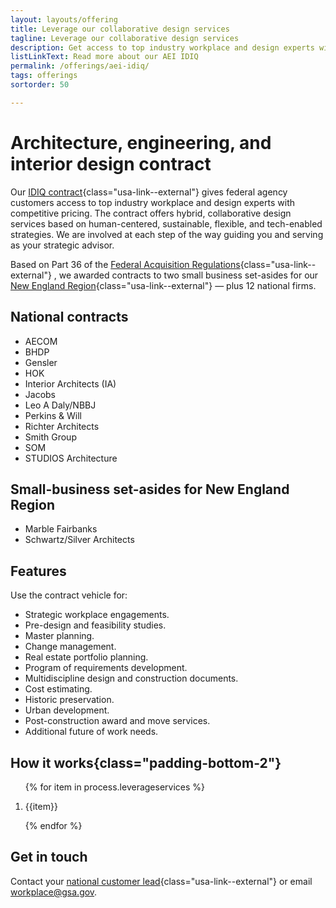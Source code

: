 ```yaml
---
layout: layouts/offering
title: Leverage our collaborative design services
tagline: Leverage our collaborative design services
description: Get access to top industry workplace and design experts with competitive pricing through our indefinite delivery, indefinite quantity contract
listLinkText: Read more about our AEI IDIQ 
permalink: /offerings/aei-idiq/
tags: offerings
sortorder: 50

---
```


# Architecture, engineering, and interior design contract

Our [IDIQ contract](http://gsa.gov/glossary#IDIQ){class="usa-link--external"} gives federal agency customers access to top industry workplace and design experts with competitive pricing. The contract offers hybrid, collaborative design services based on human-centered, sustainable, flexible, and tech-enabled strategies. We are involved at each step of the way guiding you and serving as your strategic advisor.

Based on Part 36 of the [Federal Acquisition Regulations](https://www.acquisition.gov/far/part-36){class="usa-link--external"} , we awarded contracts to two small business set-asides for our [New England Region](https://gsa.gov/glossary#regions){class="usa-link--external"}  — plus 12 national firms.

## National contracts
* AECOM
* BHDP
* Gensler
* HOK
* Interior Architects (IA)
* Jacobs
* Leo A Daly/NBBJ
* Perkins & Will
* Richter Architects
* Smith Group
* SOM
* STUDIOS Architecture
## Small-business set-asides for New England Region
* Marble Fairbanks
* Schwartz/Silver Architects
## Features
Use the contract vehicle for:
* Strategic workplace engagements.
* Pre-design and feasibility studies.
* Master planning.
* Change management.
* Real estate portfolio planning.
* Program of requirements development.
* Multidiscipline design and construction documents.
* Cost estimating.
* Historic preservation.
* Urban development.
* Post-construction award and move services.
* Additional future of work needs.

## How it works{class="padding-bottom-2"}

<ol class="usa-process-list">
 {% for item in process.leverageservices %}
  <li class="usa-process-list__item">
    <p class="usa-process-list__heading">
      {{item}}
    </p>
  </li>
 {% endfor %}
 </ol>

## Get in touch

Contact your [national customer lead](https://www.gsa.gov/about-us/organization/public-buildings-service/office-of-portfolio-mgmt-customer-engagement/office-of-customer-engagement/account-management-program/pbs-national-customer-leads){class="usa-link--external"} or email [workplace@gsa.gov](mailto:workplace@gsa.gov).
